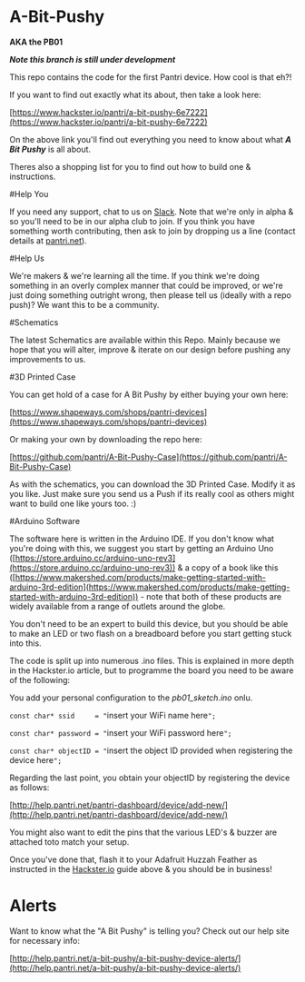 # A-Bit-Pushy
**AKA the PB01**

**_Note this branch is still under development_**

This repo contains the code for the first Pantri device.  How cool is that eh?!

If you want to find out exactly what its about, then take a look here:

[https://www.hackster.io/pantri/a-bit-pushy-6e7222](https://www.hackster.io/pantri/a-bit-pushy-6e7222)

On the above link you'll find out everything you need to know about what ***A Bit Pushy*** is all about.

Theres also a shopping list for you to find out how to build one & instructions.

#Help You

If you need any support, chat to us on [Slack](https://pantri-developers.slack.com/join/shared_invite/enQtMzQ2MTQ2NjI5Mzk3LWE1NDc5OGQ1MDBhNWJhMDE5NTFjNzU1YThmOWJjZThiZGQzNjc5NWY4YWQ5YjFkNWY3NjljZGI4MmE4NTM3NmE).  Note that we're only in alpha & so you'll need to be in our alpha club to join.  If you think you have something worth contributing, then ask to join by dropping us a line (contact details at [pantri.net](http://www.pantri.net)).

#Help Us

We're makers & we're learning all the time.  If you think we're doing something in an overly complex manner that could be improved, or we're just doing something outright wrong, then please tell us (ideally with a repo push)?  We want this to be a community.

#Schematics

The latest Schematics are available within this Repo.  Mainly because we hope that you will alter, improve & iterate on our design before pushing any improvements to us.

#3D Printed Case

You can get hold of a case for A Bit Pushy by either buying your own here:

[https://www.shapeways.com/shops/pantri-devices](https://www.shapeways.com/shops/pantri-devices)

Or making your own by downloading the repo here:

[https://github.com/pantri/A-Bit-Pushy-Case](https://github.com/pantri/A-Bit-Pushy-Case)

As with the schematics, you can download the 3D Printed Case.  Modify it as you like.  Just make sure you send us a Push if its really cool as others might want to build one like yours too. :)

#Arduino Software

The software here is written in the Arduino IDE.  If you don't know what you're doing with this, we suggest you start by getting an Arduino Uno ([https://store.arduino.cc/arduino-uno-rev3](https://store.arduino.cc/arduino-uno-rev3)) & a copy of a book like this ([https://www.makershed.com/products/make-getting-started-with-arduino-3rd-edition](https://www.makershed.com/products/make-getting-started-with-arduino-3rd-edition)) - note that both of these products are widely available from a range of outlets around the globe.

You don't need to be an expert to build this device, but you should be able to make an LED or two flash on a breadboard before you start getting stuck into this.

The code is split up into numerous .ino files.  This is explained in more depth in the Hackster.io article, but to programme the board you need to be aware of the following:

You add your personal configuration to the *pb01_sketch.ino* onlu.

`const char* ssid     = "`insert your WiFi name here`";`

`const char* password = "`insert your WiFi password here`";`

`const char* objectID = "`insert the object ID provided when registering the device here`";`

Regarding the last point, you obtain your objectID by registering the device as follows:

[http://help.pantri.net/pantri-dashboard/device/add-new/](http://help.pantri.net/pantri-dashboard/device/add-new/)

You might also want to edit the pins that the various LED's & buzzer are attached toto match your setup.

Once you've done that, flash it to your Adafruit Huzzah Feather as instructed in the [Hackster.io](www.hackster.io/pantri/a-bit-pushy-6e7222) guide above & you should be in business!

# Alerts

Want to know what the "A Bit Pushy" is telling you?  Check out our help site for necessary info:

[http://help.pantri.net/a-bit-pushy/a-bit-pushy-device-alerts/](http://help.pantri.net/a-bit-pushy/a-bit-pushy-device-alerts/)
